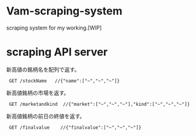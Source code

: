 # Vam-scraping-system
scraping system for my working.[WIP]

# scraping API server

新高値の銘柄名を配列で返す。
```
 GET /stockName   //{"name":["~","~","~"]}
```

新高値銘柄の市場を返す。
```
 GET /marketandkind  //{"market":["~","~","~"],"kind":["~","~","~"]}
```

新高値銘柄の前日の終値を返す。
```
 GET /finalvalue    //{"finalvalue":["~","~","~"]}
```

